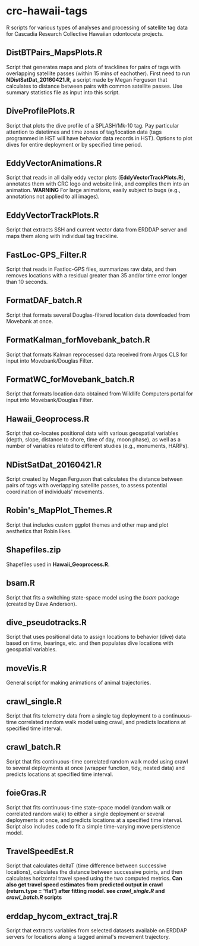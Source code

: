 # crc-hawaii-tags
R scripts for various types of analyses and processing of satellite tag data for Cascadia Research Collective Hawaiian odontocete projects.

## DistBTPairs_MapsPlots.R
Script that generates maps and plots of tracklines for pairs of tags with overlapping satellite passes (within 15 mins of eachother). First need to run **NDistSatDat_20160421.R**,
a script made by Megan Ferguson that calculates to distance between pairs with common satellite passes. Use summary statistics file as input into this script.

## DiveProfilePlots.R
Script that plots the dive profile of a SPLASH/Mk-10 tag. Pay particular attention to datetimes and time zones of tag/location data (tags programmed in HST will have behavior data
records in HST). Options to plot dives for entire deployment or by specified time period.

## EddyVectorAnimations.R
Script that reads in all daily eddy vector plots (**EddyVectorTrackPlots.R**), annotates them with CRC logo and website link, and compiles them into an animation.
**WARNING** For large animations, easily subject to bugs (e.g., annotations not applied to all images).

## EddyVectorTrackPlots.R
Script that extracts SSH and current vector data from ERDDAP server and maps them along with individual tag trackline. 

## FastLoc-GPS_Filter.R
Script that reads in Fastloc-GPS files, summarizes raw data, and then removes locations with a residual greater than 35 and/or time error longer than 10 seconds. 

## FormatDAF_batch.R
Script that formats several Douglas-filtered location data downloaded from Movebank at once. 

## FormatKalman_forMovebank_batch.R
Script that formats Kalman reprocessed data received from Argos CLS for input into Movebank/Douglas Filter.

## FormatWC_forMovebank_batch.R
Script that formats location data obtained from Wildlife Computers portal for input into Movebank/Douglas Filter.

## Hawaii_Geoprocess.R
Script that co-locates positional data with various geospatial variables (depth, slope, distance to shore, time of day, moon phase), as well as a number of variables 
related to different studies (e.g., monuments, HARPs).

## NDistSatDat_20160421.R
Script created by Megan Ferguson that calculates the distance between pairs of tags with overlapping satellite passes, to assess potential coordination of individuals'
movements.

## Robin's_MapPlot_Themes.R
Script that includes custom ggplot themes and other map and plot aesthetics that Robin likes.

## Shapefiles.zip
Shapefiles used in **Hawaii_Geoprocess.R**.

## bsam.R
Script that fits a switching state-space model using the *bsam* package (created by Dave Anderson).

## dive_pseudotracks.R
Script that uses positional data to assign locations to behavior (dive) data based on time, bearings, etc. and then populates dive locations with geospatial variables.

## moveVis.R
General script for making animations of animal trajectories. 

## crawl_single.R
Script that fits telemetry data from a single tag deployment to a continuous-time correlated random walk model using crawl, and predicts locations at specified time interval. 

## crawl_batch.R
Script that fits continuous-time correlated random walk model using crawl to several deployments at once (wrapper function, tidy, nested data) and predicts locations at specified time interval. 

## foieGras.R
Script that fits continuous-time state-space model (random walk or correlated random walk) to either a single deployment or several deployments at once, and predicts locations at a specified time interval. Script also includes code to fit a simple time-varying move persistence model. 

## TravelSpeedEst.R
Script that calculates deltaT (time difference between successive locations), calculates the distance between successive points, and then calculates horizontal travel speed using the two computed metrics. **Can also get travel speed estimates from predicted output in crawl (return.type = 'flat') after fitting model. see *crawl_single.R* and *crawl_batch.R* scripts** 

## erddap_hycom_extract_traj.R
Script that extracts variables from selected datasets available on ERDDAP servers for locations along a tagged animal's movement trajectory. 
